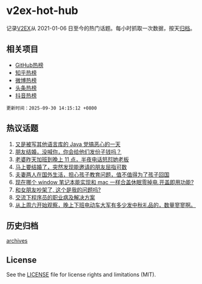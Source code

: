 # v2ex-hot-hub

 记录[V2EX](https://www.v2ex.com/)从 2021-01-06 日至今的热门话题。每小时抓取一次数据，按天[归档](archives)。
 
 ## 相关项目

- [GitHub热榜](https://github.com/snaildev/github-hot-hub)
- [知乎热榜](https://github.com/snaildev/zhihu-hot-hub)
- [微博热榜](https://github.com/snaildev/weibo-hot-hub)
- [头条热榜](https://github.com/snaildev/toutiao-hot-hub)
- [抖音热榜](https://github.com/snaildev/douyin-hot-hub)


 `更新时间：2025-09-30 14:15:12 +0800`

## 热议话题

1. [又是被写其他语言库的 Java 党搞恶心的一天](https://www.v2ex.com/t/1162789)
1. [朋友结婚，没喊你，你会给他们发份子钱吗？](https://www.v2ex.com/t/1162778)
1. [老婆昨天加班到晚上 11 点，半夜电话怒怼她老板](https://www.v2ex.com/t/1162811)
1. [马上要结婚了，突然发现能邀请的朋友屈指可数](https://www.v2ex.com/t/1162785)
1. [夫妻两人在国外生活，担心孩子教育问题，值不值得为了孩子回国](https://www.v2ex.com/t/1162760)
1. [现在哪个 window 笔记本能实现和 mac 一样合盖休眠零掉电,开盖即用功能?](https://www.v2ex.com/t/1162761)
1. [和女朋友吵架了, 这个是我的问题吗?](https://www.v2ex.com/t/1162864)
1. [交流下程序员的职业病及解决方案](https://www.v2ex.com/t/1162773)
1. [从上周六开始观察，晚上下班电动车大军有多少发中秋礼品的，数量寥寥啊。](https://www.v2ex.com/t/1162776)

## 历史归档

[archives](archives)

## License

See the [LICENSE](LICENSE) file for license rights and limitations (MIT).
